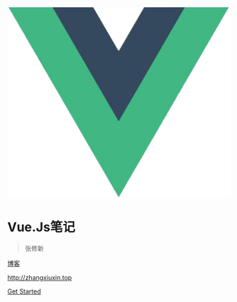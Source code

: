 <img src="./media/vue.png" width="521" alt="">

# Vue.Js笔记

> 张修新 <span style="font-size: 18px;"></span>

[博客](http://zhangxiuxin.top)

http://zhangxiuxin.top

[Get Started](README)